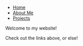 <html>
    <head> 
        <title>Jace's Homepage</title>
        <link href="layout.css" type = "text/css" rel="stylesheet">
    </head>
    <ul class = "topnav">
        <li><a href="index.md" class = "active">Home</a></li>
        <li><a href="about_me.html">About Me</a></li>
        <li><a href="projects.html">Projects</a></li>
    </ul>
    <body>
        <div class=box>
            <p>Welcome to my website!</ br></p>
            <p>Check out the links above, or else!</p>
        </div>
    </body>

</html>
